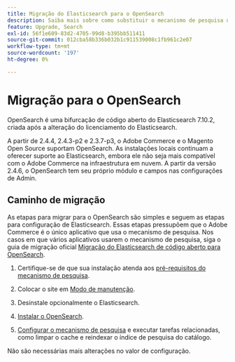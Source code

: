 ```yaml
---
title: Migração do Elasticsearch para o OpenSearch
description: Saiba mais sobre como substituir o mecanismo de pesquisa usado para instalações locais do Adobe Commerce e do Magento Open Source.
feature: Upgrade, Search
exl-id: 56f1e609-83d2-4705-99d8-b395bb511411
source-git-commit: 012cba58b336b032b1c911539008c1fb961c2e07
workflow-type: tm+mt
source-wordcount: '197'
ht-degree: 0%

---
```


# Migração para o OpenSearch

OpenSearch é uma bifurcação de código aberto do Elasticsearch 7.10.2, criada após a alteração do licenciamento do Elasticsearch.

A partir de 2.4.4, 2.4.3-p2 e 2.3.7-p3, o Adobe Commerce e o Magento Open Source suportam OpenSearch. As instalações locais continuam a oferecer suporte ao Elasticsearch, embora ele não seja mais compatível com o Adobe Commerce na infraestrutura em nuvem. A partir da versão 2.4.6, o OpenSearch tem seu próprio módulo e campos nas configurações de Admin.

## Caminho de migração

As etapas para migrar para o OpenSearch são simples e seguem as etapas para configuração de Elasticsearch. Essas etapas pressupõem que o Adobe Commerce é o único aplicativo que usa o mecanismo de pesquisa. Nos casos em que vários aplicativos usarem o mecanismo de pesquisa, siga o guia de migração oficial [Migração do Elasticsearch de código aberto para OpenSearch](https://opensearch.org/blog/technical-posts/2021/10/moving-from-opensource-elasticsearch-to-opensearch/).

1. Certifique-se de que sua instalação atenda aos [pré-requisitos do mecanismo de pesquisa](../../installation/prerequisites/search-engine/overview.md).

1. Colocar o site em [Modo de manutenção](../../installation/tutorials/maintenance-mode.md).

1. Desinstale opcionalmente o Elasticsearch.

1. [Instalar o OpenSearch](https://opensearch.org/docs/latest/opensearch/install/important-settings/).

1. [Configurar o mecanismo de pesquisa](../../configuration/search/configure-search-engine.md) e executar tarefas relacionadas, como limpar o cache e reindexar o índice de pesquisa do catálogo.

Não são necessárias mais alterações no valor de configuração.
